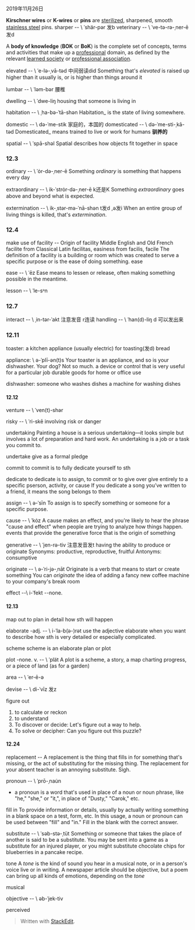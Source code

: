 2019年11月26日

**Kirschner wires** or **K-wires** or **pins** are [sterilized](https://en.wikipedia.org/wiki/Sterilization_(microbiology) "Sterilization (microbiology)"), sharpened, smooth [stainless steel](https://en.wikipedia.org/wiki/Stainless_steel "Stainless steel") pins.
sharper  -- \ ˈshär-pər 发b
veterinary -- \ ˈve-tə-rə-ˌner-ē 发d

A **body of knowledge** (**BOK** or **BoK**) is the complete set of concepts, terms and activities that make up a [professional](https://en.wikipedia.org/wiki/Professional "Professional") domain, as defined by the relevant [learned society](https://en.wikipedia.org/wiki/Learned_society "Learned society") or [professional association](https://en.wikipedia.org/wiki/Professional_association "Professional association").

elevated -- \ ˈe-lə-ˌvā-təd  中间弱读did
Something that's _elevated_ is raised up higher than it usually is, or is higher than things around it

lumbar -- \ ˈləm-bər 腰椎

dwelling -- \ ˈdwe-liŋ
housing that someone is living in

habitation -- \ ˌha-bə-ˈtā-shən
Habitation_ is the state of living somewhere.

domestic -- \ də-ˈme-stik 家庭的，本国的
domesticated -- \ də-ˈme-sti-ˌkā-təd Domesticated_ means trained to live or work for humans **驯养的**

spatial -- \ ˈspā-shəl 
Spatial describes how objects fit together in space
### 12.3
ordinary -- \ ˈȯr-də-ˌner-ē
Something _ordinary_ is something that happens every day 

extraordinary -- \ ik-ˈstrȯr-də-ˌner-ē k还是K
 Something _extraordinary_ goes above and beyond what is expected.
 
 extermination -- \ ik-​ˌstər-​mə-​ˈnā-​shən t发d ,ə发i
 When an entire group of living things is killed, that's _extermination_.

### 12.4
make use of
facility  -- Origin of facility
Middle English and Old French facilite from Classical Latin facilitas, easiness from facilis, facile
The definition of a facility is a building or room which was created to serve a specific purpose or is the ease of doing something.
ease

ease -- \ ˈēz
Ease means to lessen or release, often making something possible in the meantime.

lesson -- \ ˈle-sᵊn

### 12.7
 interact -- \ ˌin-tər-ˈakt 注意发音 r连读
 handling -- \ ˈhan(d)-liŋ d 可以发出来
 
### 12.11
toaster:
a kitchen appliance (usually electric) for toasting(发d) bread

appliance: \ ə-ˈplī-ən(t)s 
Your toaster is an appliance, and so is your dishwasher. Your dog? Not so much.
a device or control that is very useful for a particular job
durable goods for home or office use

dishwasher:
someone who washes dishes
a machine for washing dishes

#### 12.12
venture -- \ ˈven(t)-shər


risky -- \ ˈri-skē
involving risk or danger

undertaking 
Painting a house is a serious undertaking––it looks simple but involves a lot of preparation and hard work. An undertaking is a job or a task you commit to. 

undertake 
give as a formal pledge

commit 
to commit is to fully dedicate yourself to sth

dedicate
to dedicate is to assign, to commit or to give over
give entirely to a specific pserson, activity, or cause
If you dedicate a song you’ve written to a friend, it means the song belongs to them

assign -- \ ə-ˈsīn
To assign is to specify something or someone for a specific purpose. 

cause -- \ ˈkȯz
A cause makes an effect, and you're likely to hear the phrase "cause and effect" when people are trying to analyze how things happen.
events that provide the generative force that is the origin of something

generative --  \ ˈjen-rə-tiv 注意发音发t
having the ability to produce or originate
Synonyms: productive, reproductive, fruitful
Antonyms: consumptive

originate -- \ ə-ˈri-jə-ˌnāt
Originate is a verb that means to start or create something
You can _originate_ the idea of adding a fancy new coffee machine to your company's break room

effect --\ i-ˈfekt --none.

 #### 12.13
 map out
to plan in detail how sth will happen

elaborate -adj. --  \ i-ˈla-b(ə-)rət 
use the adjective elaborate when you want to describe how sth is very detailed or especially complicated.

scheme
scheme is an elaborate plan or plot

plot -none. v. -- \ ˈplät 
A plot is a scheme, a story, a map charting progress, or a piece of land (as for a garden)

area -- \ ˈer-ē-ə


devise -- \ di-ˈvīz 发z

figure out
1. to calculate or reckon
2. to understand
3. To discover or decide: Let's figure out a way to help.
4. To solve or decipher: Can you figure out this puzzle?

#### 12.24 
replacement -- 
A replacement is the thing that fills in for something that's missing, or the act of substituting for the missing thing. The replacement for your absent teacher is an annoying substitute. Sigh.

pronoun -- \ ˈprō-ˌnau̇n
- a pronoun is a word that's used in place of a noun or noun phrase, like "he," "she," or "it,", in place of "Dusty," "Carok," etc.

fill in 
To provide information or details, usually by actually writing something in a blank space on a test, form, etc. In this usage, a noun or pronoun can be used between "fill" and "in."
Fill in the blank with the correct answer.

substitute --  \ ˈsəb-stə-ˌtüt
Something or someone that takes the place of another is said to be a substitute. You may be sent into a game as a substitute for an injured player, or you might substitute chocolate chips for blueberries in a pancake recipe.

tone
A _tone_ is the kind of sound you hear in a musical note, or in a person's voice live or in writing. A newspaper article should be objective, but a poem can bring up all kinds of emotions, depending on the _tone_

musical

objective -- \ əb-ˈjek-tiv

perceived 

> Written with [StackEdit](https://stackedit.io/).
<!--stackedit_data:
eyJoaXN0b3J5IjpbLTk0NDYwMjg0OSw0MjQxNzY3MjQsMzUwMD
AwNjU1LDY5NjcxMTc1OSwyMDQ3OTU2MzgsLTE5NzA0NTUxNDUs
MTEzOTExMDMyMCwtMTg3MjQ1OTgzMywxNTg5MjkwODcsODIwMD
Q4OTY2LC0xOTYyNzI2ODYyLDIwMDM3NDYzOTUsLTY5MDc1ODY1
NSwtMTI4MzAxNDQ4MiwtMTk1MjA0MjYzOCwxMDEwODYxNzUsMz
kxMDk5OTUyLC01NDA3MzczNywtNzk2MDMyMzk4LC0xNDExMzQ5
NDczXX0=
-->